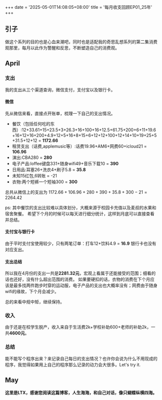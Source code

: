 +++
date = '2025-05-01T14:08:05+08:00'
title = '每月收支回顾EP01_25年'
+++

## 引子

做这个系列的目的也是心血来潮吧，同时也是适配我的奇思乱想系列的第二集消费观那里，每月以此作为警醒和反思，不断塑造自己的消费观。

## April

### 支出

我的支出从三个渠道查询，微信支付，支付宝以及银行卡。

#### 微信

先从微信来看，直接点开账单，梳理一下自己的支出情况。

- 餐饮（包括任何吃的东西）:12+33.61+15+23.5+3+26.3+16+100+16+12.5+61.75+200+6+11+19.6+16+12+16+200+4.9+12+5+16+8+15+6+12+12+100+12+14+10+19+25+5+31.5+12+12 = **1172.66**
- 租赁支出（话费,applemusic等）:话费19.96+AM6+网费60+icloud21 = **106.96**
- 演出:CBA280 = **280**
- 电子产品:loffee键盘331+随身wifi49+音乐下载10 = **390**
- 日用品:耳塞26+洗衣4+刷子5.8 = **35.8**
- 未知15红包,6转账 = -21
- 衣物:两个短裤一个短袖300 = **300**
  
总共从微信上的支出为 $1172.66+106.96+280+390+35.8+300-21 = 2264.42$

ps:
其中餐饮的支出比较难以具体划分，大概来源于校园卡充值以及麦叔的水果和宿舍聚餐。
希望下个月的时候可以每天进行细分统计，这样到月底可以直接查看并总结。

#### 支付宝与银行卡

由于平时支付宝使用较少，只有两笔订单：打车12+饮料4.9 = **16.9**
银行卡也没有对应支出。

#### 支出总结

所以我在4月份的支出一共是**2281.32元**，宏观上看属于还能接受的范围；细看的话也还好，没有什么超出范围的消费。
如果要硬扣的话，衣物的消费在下个月应该是最多找两件跑步时穿的运动服，电子产品的支出也大概率没有；网费由于随身wifi的缘故，下个月会减少。

总的来看中规中矩，继续保持。

### 收入

由于还是在校学生脱产，收入来自于生活费2k+学校补助600+老师的补助2k，一共**4600元**。

### 总结

能不能写个程序出来？来记录自己每日的支出情况？也许你会说为什么不用现成的程序，我觉得如果用上自己的程序那么记录的动力会大很多。Let's try it.

## May

**这里是LTX，感谢您阅读这篇博客，人生海海，和自己对话，像只蝴蝶纵横四海。**